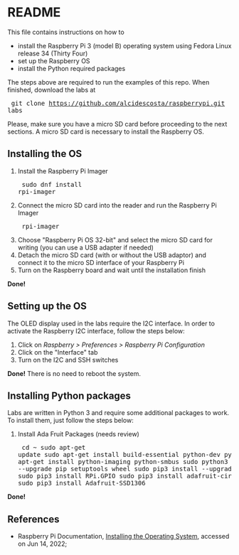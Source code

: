 # README
This file contains instructions on how to

* install the Raspberry Pi 3 (model B) operating system using
Fedora Linux release 34 (Thirty Four)
* set up the Raspberry OS
* install the Python required packages

The steps above are required to run the examples of this repo. When
finished, download the labs at <pre>
git clone https://github.com/alcidescosta/raspberrypi.git labs</pre>

Please, make sure you have a micro SD card before proceeding to the
next sections. A micro SD card is necessary to  install the Raspberry
OS.

## Installing the OS

1) Install the Raspberry Pi Imager <pre> sudo dnf install rpi-imager</pre>
2) Connect the micro SD card into the reader and run the Raspberry Pi Imager<pre> rpi-imager </pre>
3) Choose "Raspberry Pi OS 32-bit" and select the micro SD card for writing (you can use a USB adapter if needed)
4) Detach the micro SD card (with or without the USB adaptor) and connect it to the micro SD interface of your Raspberry Pi
5) Turn on the Raspberry board and wait until the installation finish

**Done!** 

## Setting up the OS

The OLED display used in the labs require the I2C interface. In order
to activate the Raspberry I2C interface, follow the steps below:

1) Click on _Raspberry > Preferences > Raspberry Pi Configuration_
2) Click on the "Interface" tab
3) Turn on the I2C and SSH switches

**Done!**  There is no need to reboot the system.

## Installing Python packages

Labs are written in Python 3 and require some additional packages
to work. To install them, just follow the steps below:

1) Install Ada Fruit Packages (needs review) <pre>
  cd ~
  sudo apt-get update
  sudo apt-get install build-essential python-dev python3-pip
  sudo apt-get install python-imaging python-smbus
  sudo python3 -m pip install --upgrade pip setuptools wheel
  sudo pip3 install --upgrade setuptools
  sudo pip3 install RPi.GPIO
  sudo pip3 install adafruit-circuitpython-dht
  sudo pip3 install Adafruit-SSD1306 </pre>

**Done!** 

## References
* Raspberry Pi Documentation, [Installing the Operating System](https://www.raspberrypi.com/documentation/computers/getting-started.html#installing-the-operating-system), accessed on Jun 14, 2022;
